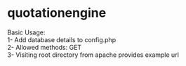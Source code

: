 # quotationengine
Basic Usage:<br/>
1- Add database details to config.php<br/>
2- Allowed methods: GET<br/>
3- Visiting root directory from apache provides example url<br/>
